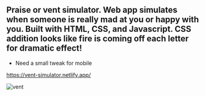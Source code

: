 ## Praise or vent simulator. Web app simulates when someone is really mad at you or happy with you. Built with HTML, CSS, and Javascript. CSS addition looks like fire is coming off each letter for dramatic effect!


* Need a small tweak for mobile


https://vent-simulator.netlify.app/



![vent](https://user-images.githubusercontent.com/24884380/170630225-42f770d5-c33a-48df-b04d-0d60814dbf42.jpg)
